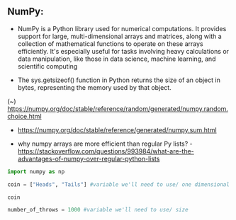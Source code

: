 ## NumPy:

* NumPy is a Python library used for numerical computations. 
It provides support for large, multi-dimensional arrays and matrices, along with a collection of mathematical functions to operate on these arrays efficiently. 
It's especially useful for tasks involving heavy calculations or data manipulation, like those in data science, machine learning, and scientific computing

* The sys.getsizeof() function in Python returns the size of an object in bytes, representing the memory used by that object.

(~) https://numpy.org/doc/stable/reference/random/generated/numpy.random.choice.html
* https://numpy.org/doc/stable/reference/generated/numpy.sum.html

* why numpy arrays are more efficient than regular Py lists? - https://stackoverflow.com/questions/993984/what-are-the-advantages-of-numpy-over-regular-python-lists

```py
import numpy as np
```

```py
coin = ["Heads", "Tails"] #variable we'll need to use/ one dimensional array == list/ this is parameter a

coin
```

```py
number_of_throws = 1000 #variable we'll need to use/ size
```

